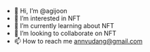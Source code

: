 - 👋 Hi, I’m @agijoon
- 👀 I’m interested in NFT
- 🌱 I’m currently learning about NFT
- 💞️ I’m looking to collaborate on NFT
- 📫 How to reach me annvudang@gmail.com

<!---
agijoon/agijoon is a ✨ special ✨ repository because its `README.md` (this file) appears on your GitHub profile.
You can click the Preview link to take a look at your changes.
--->

